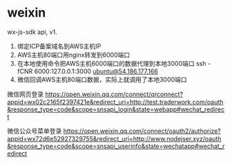 # weixin

wx-js-sdk api, v1.

1. 绑定ICP备案域名到AWS主机IP
2. AWS主机80端口用nginx转发到6000端口
3. 在本地使用命令把AWS主机6000端口的数据代理到本地3000端口
 ssh -fCNR 6000:127.0.0.1:3000 ubuntu@54.186.177.166
4. 微信回调AWS主机80端口数据，实际上就调用了本地3000端口 


微信网页登录 
https://open.weixin.qq.com/connect/qrconnect?appid=wx02c2165f2397421e&redirect_uri=http://test.traderwork.com/oauth&response_type=code&scope=snsapi_login&state=webapp#wechat_redirect

微信公众号菜单登录 
https://open.weixin.qq.com/connect/oauth2/authorize?appid=wx72d6e52927329755&redirect_uri=http://www.nodejser.xyz/oauth&response_type=code&scope=snsapi_userinfo&state=wechatapp#wechat_redirect
